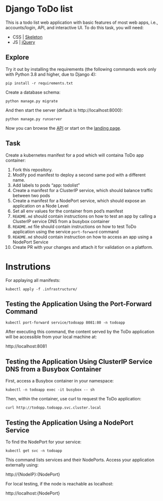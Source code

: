 # Django ToDo list

This is a todo list web application with basic features of most web apps, i.e., accounts/login, API, and interactive UI. To do this task, you will need:

- CSS | [Skeleton](http://getskeleton.com/)
- JS  | [jQuery](https://jquery.com/)

## Explore

Try it out by installing the requirements (the following commands work only with Python 3.8 and higher, due to Django 4):

```
pip install -r requirements.txt
```

Create a database schema:

```
python manage.py migrate
```

And then start the server (default is http://localhost:8000):

```
python manage.py runserver
```

Now you can browse the [API](http://localhost:8000/api/) or start on the [landing page](http://localhost:8000/).

## Task

Create a kubernetes manifest for a pod which will containa ToDo app container:

1. Fork this repository.
1. Modify pod manifest to deploy a second same pod with a different name.
1. Add labels to pods “app: todolist”
1. Create a manifest for a ClusterIP service, which should balance traffic between two pods
1. Create a manifest for a NodePort service, which should expose an application on a Node Level
1. Set all env values for the container from pod’s manifest
1. `README.md` should contain instructions on how to test an app by calling a ClusterIP service DNS from a busybox container
1. `README.md` file should contain instructions on how to test ToDo application using the service `port-forward` command
1. `README.md` should contain instruction on how to access an app using a NodePort Service
1. Create PR with your changes and attach it for validation on a platform.


# Instrutions

For  applaying all  manifests:

`kubectl apply -f .infrastructure/`

## Testing the Application Using the Port-Forward Command

`kubectl port-forward service/todoapp 8081:80 -n todoapp`

After executing this command, the content served by the ToDo application will be accessible from your local machine at:

http://localhost:8081


## Testing the Application Using ClusterIP Service DNS from a Busybox Container

First, access a Busybox container in your namespace:

`kubectl -n todoapp exec -it busybox -- sh`

Then, within the container, use curl to request the ToDo application:

`curl http://todopp.todoapp.svc.cluster.local`

##  Testing the Application Using a NodePort Service
To find the NodePort for your service:

`kubectl get svc -n todoapp`

This command lists services and their NodePorts. Access your application externally using:

http://{NodeIP}:{NodePort}

For local testing, if the node is reachable as localhost:

http://localhost:{NodePort}